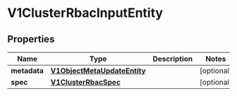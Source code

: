 # V1ClusterRbacInputEntity

## Properties
Name | Type | Description | Notes
------------ | ------------- | ------------- | -------------
**metadata** | [**V1ObjectMetaUpdateEntity**](V1ObjectMetaUpdateEntity.md) |  |  [optional]
**spec** | [**V1ClusterRbacSpec**](V1ClusterRbacSpec.md) |  |  [optional]
